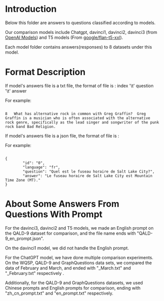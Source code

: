 # Introduction

Below this folder are answers to questions classified according to models. 

Our comparison models include Chatgpt, davinci1, davinci2, davinci3 (from [OpenAI Models](https://platform.openai.com/docs/models/overview)) 
and T5 models (From [google/flan-t5-xxl](https://huggingface.co/google/flan-t5-xxl)). 

Each model folder contains answers(responses) to 8 datasets under this model. 

# Format Description

If model's answers file is a txt file, the format of file is :  index '\t' question '\t' answer  

For example:  
<pre><code>
8	What has alternative rock in common with Greg Graffin?	Greg Graffin is a musician who is often associated with the alternative rock genre, specifically as the lead singer and songwriter of the punk rock band Bad Religion.
</code></pre>
If model's answers file is a json file, the format of file is :  

For example:  
<pre><code>
{
        "id": "0",  
        "language": "fr",  
        "question": "Quel est le fuseau horaire de Salt Lake City?",  
        "answer": "Le fuseau horaire de Salt Lake City est Mountain Time Zone (MT)."  
}
</code></pre>

# About Some Answers From Questions With Prompt

For the davinci3, davinci2 and T5 models, we made an English prompt on the QALD-9 dataset for comparison, and the file name ends with "QALD-9_en_prompt.json".  

On the davinci1 model, we did not handle the English prompt.  

For the ChatGPT model, we have done multiple comparison experiments. On the WQSP, QALD-9 and GraphQuestions data sets, we compared the data of February and March, and ended with "_March.txt" and "_February.txt" respectively .  

Additionally, for the QALD-9 and GraphQuestions datasets, we used Chinese prompts and English prompts for comparison, ending with "zh_cn_prompt.txt" and "en_prompt.txt" respectively.  
